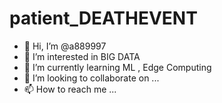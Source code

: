 # patient_DEATHEVENT
- 👋 Hi, I’m @a889997
- 👀 I’m interested in BIG DATA 
- 🌱 I’m currently learning ML , Edge Computing
- 💞️ I’m looking to collaborate on ...
- 📫 How to reach me ...

<!---
a889997/a889997 is a ✨ special ✨ repository because its `README.md` (this file) appears on your GitHub profile.
You can click the Preview link to take a look at your changes.
--->
